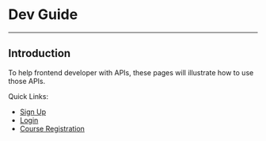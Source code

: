 # Dev Guide
---
## Introduction
To help frontend developer with APIs, these pages will illustrate how to use those APIs.   

Quick Links:   
- [Sign Up](user.md#sign-up)
- [Login](user.md#login)
- [Course Registration](courses.md#registration)

